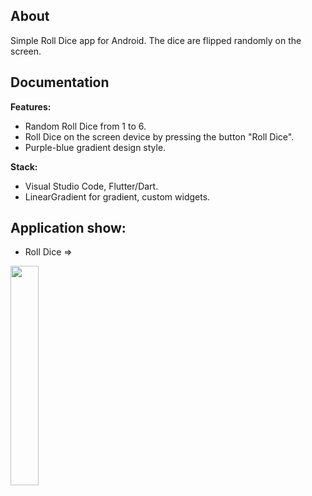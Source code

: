 ## About

Simple Roll Dice app for Android. The dice are flipped randomly on the screen.

## Documentation

**Features:**
- Random Roll Dice from 1 to 6.
- Roll Dice on the screen device by pressing the button "Roll Dice".
- Purple-blue gradient design style.

**Stack:**

- Visual Studio Code, Flutter/Dart. 
- LinearGradient for gradient, custom widgets. 

## Application show:

- Roll Dice =>

<img src="https://github.com/ERumor/roll_dice_app/assets/57027295/3ad6edd9-a3a8-497e-9116-91e1932e14d0" width=30% height=30%/>
